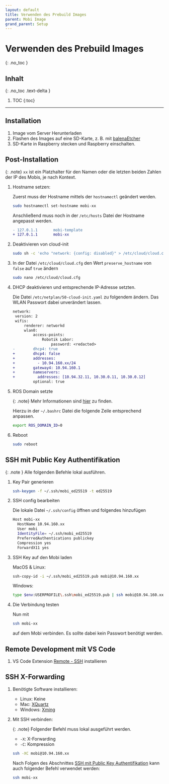 ```yaml
---
layout: default
title: Verwenden des Prebuild Images
parent: Mobi Image
grand_parent: Setup
---
```


# Verwenden des Prebuild Images
{: .no_toc }

## Inhalt
{: .no_toc .text-delta }

1. TOC
{:toc}

---

## Installation

1. Image vom Server Herunterladen
2. Flashen des Images auf eine SD-Karte, z. B. mit [balenaEtcher](https://www.balena.io/etcher)
3. SD-Karte in Raspberry stecken und Raspberry einschalten.

## Post-Installation

{: .note}
`xx` ist ein Platzhalter für den Namen oder die letzten beiden Zahlen der IP des Mobis, je nach Kontext.

1. Hostname setzen:

   Zuerst muss der Hostname mittels der `hostnamectl` geändert werden.

   ```bash
   sudo hostnamectl set-hostname mobi-xx
   ```

   Anschließend muss noch in der `/etc/hosts` Datei der Hostname angepasst werden.

   ```diff
   - 127.0.1.1       mobi-template
   + 127.0.1.1       mobi-xx
   ```

2. Deaktivieren von cloud-init

   ```bash
   sudo sh -c 'echo "network: {config: disabled}" > /etc/cloud/cloud.cfg.d/99-disable-cloud-init.cfg'
   ```

3. In der Datei `/etc/cloud/cloud.cfg` den Wert `preserve_hostname` von `false` auf `true` ändern

   ```bash
   sudo nano /etc/cloud/cloud.cfg
   ```

4. DHCP deaktivieren und entsprechende IP-Adresse setzten.

   Die Datei `/etc/netplan/50-cloud-init.yaml` zu folgendem ändern. Das WLAN Passwort dabei unverändert lassen.

   ```diff
   network:
    version: 2
    wifis:
        renderer: networkd
        wlan0:
            access-points:
                Robotik Labor:
                    password: <redacted>
   -        dhcp4: true
   +        dhcp4: false
   +        addresses:
   +          - 10.94.160.xx/24
   +        gateway4: 10.94.160.1
   +        nameservers:
   +          addresses: [10.94.32.11, 10.30.0.11, 10.30.0.12]
            optional: true
   ```

5. ROS Domain setzte

    {: .note}
    Mehr Informationen sind [hier]({{site.url}}/ros2/domain.html) zu finden.

   Hierzu in der `~/.bashrc` Datei die folgende Zeile entsprechend anpassen.

   ```bash
   export ROS_DOMAIN_ID=0
   ```

6. Reboot

   ```bash
   sudo reboot
   ```

## SSH mit Public Key Authentifikation

{: .note }
Alle folgenden Befehle lokal ausführen.

1. Key Pair generieren

   ```bash
   ssh-keygen -f ~/.ssh/mobi_ed25519 -t ed25519
   ```

2. SSH config bearbeiten

   Die lokale Datei ``~/.ssh/config`` öffnen und folgendes hinzufügen

   ```bash
   Host mobi-xx
     HostName 10.94.160.xx
     User mobi
     IdentityFile= ~/.ssh/mobi_ed25519
     PreferredAuthentications publickey
     Compression yes
     ForwardX11 yes
   ```

3. SSH Key auf den Mobi laden
  
      MacOS & Linux:

      ```bash
      ssh-copy-id -i ~/.ssh/mobi_ed25519.pub mobi@10.94.160.xx
      ```

      Windows:

      ```bash
      type $env:USERPROFILE\.ssh\mobi_ed25519.pub | ssh mobi@10.94.160.xx "cat >> .ssh/authorized_keys"
      ```
  
4. Die Verbindung testen

   Nun mit

   ```bash
   ssh mobi-xx
   ```

   auf dem Mobi verbinden. Es sollte dabei kein Passwort benötigt werden.

## Remote Development mit VS Code

1. VS Code Extension [Remote - SSH](https://marketplace.visualstudio.com/items?itemName=ms-vscode-remote.remote-ssh) installieren

## SSH X-Forwarding

1. Benötigte Software installieren:

   - Linux: Keine
   - Mac: [XQuartz](https://www.xquartz.org)
   - Windows: [Xming](https://www.straightrunning.com/XmingNotes/)

2. Mit SSH verbinden:

   {: .note}
   Folgender Befehl muss lokal ausgeführt werden.

   - `-X`: X-Forwarding
   - `-C`: Kompression

   ```bash
   ssh -XC mobi@10.94.160.xx
   ```

   Nach Folgen des Abschnittes [SSH mit Public Key Authentifikation](#ssh-mit-public-key-authentifikation) kann auch folgender Befehl verwendet werden:

   ```bash
   ssh mobi-xx
   ```

